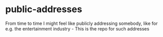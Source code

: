 # public-addresses
From time to time I might feel like publicly addressing somebody, like for e.g. the entertainment industry - This is the repo for such addresses
